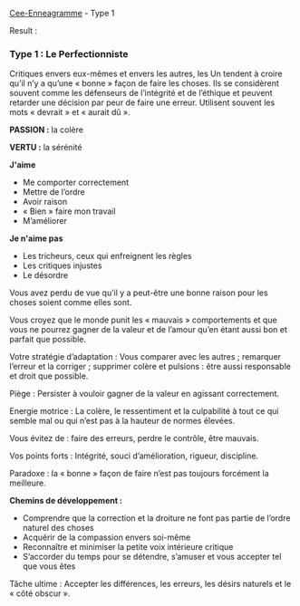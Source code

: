[Cee-Enneagramme](http://www.cee-enneagramme.eu/types/type-1/) - Type 1

Result : 

### Type 1 : Le Perfectionniste

Critiques envers eux-mêmes et envers les autres, les Un tendent à croire qu’il n’y a qu’une « bonne » façon de faire les choses.
Ils se considèrent souvent comme les défenseurs de l’intégrité et de l’éthique et peuvent retarder une décision par peur de faire une erreur. Utilisent souvent les mots « devrait » et « aurait dû ».

**PASSION :**
la colère

**VERTU :**
la sérénité

**J'aime**
- Me comporter correctement
- Mettre de l’ordre
- Avoir raison
- « Bien » faire mon travail
- M’améliorer

**Je n'aime pas**
- Les tricheurs, ceux qui enfreignent les règles
- Les critiques injustes
- Le désordre

Vous avez perdu de vue  qu’il y a peut-être une bonne raison pour les choses soient comme elles sont.

Vous croyez  que le monde punit les « mauvais » comportements et que vous ne pourrez gagner de la valeur et de l’amour  qu’en étant aussi bon et parfait que possible.

Votre stratégie d’adaptation : Vous comparer avec les autres ; remarquer l’erreur et la corriger ; supprimer colère et pulsions : être aussi responsable et droit que possible.

Piège : Persister à vouloir gagner de la valeur en agissant correctement.

Energie motrice : La colère, le ressentiment et la culpabilité à tout ce qui semble mal ou qui n’est pas à la hauteur de normes élevées.

Vous évitez de : faire des erreurs, perdre le contrôle, être mauvais.

Vos points forts : Intégrité, souci d’amélioration, rigueur, discipline.

Paradoxe : la « bonne » façon de faire n’est pas toujours forcément la meilleure.

**Chemins de développement :**

- Comprendre que la correction et la droiture ne font pas partie de l’ordre naturel des choses
- Acquérir de la compassion envers soi-même
- Reconnaître et minimiser la petite voix intérieure critique
- S’accorder du temps pour se détendre, s’amuser et vous accepter tel que vous êtes

Tâche ultime : Accepter les différences, les erreurs, les désirs naturels et le « côté obscur ».
